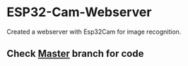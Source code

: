 # ESP32-Cam-Webserver
Created a webserver with Esp32Cam for image recognition.
## Check [Master](https://github.com/EddyEjembi/ESP32-Cam-Webserver/master) branch for code
